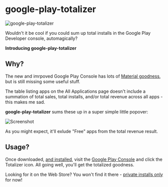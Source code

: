 # google-play-totalizer

![google-play-totalizer](https://raw.githubusercontent.com/mooce/google-play-totalizer/master/doc/promo.jpg)

Wouldn't it be cool if you could sum up total installs in the Google Play Developer console, automagically?

**Introducing google-play-totalizer**

## Why?

The new and imrpoved Google Play Console has lots of [Material goodness](http://www.androidpolice.com/2017/04/19/new-google-play-console-brings-developer-management-material-era/), but is still missing some useful stuff. 

The table listing apps on the All Applications page doesn't include a summation of total sales, total installs, and/or total revenue across all apps - this makes me sad.

**google-play-totalizer** sums these up in a super simple little popover:

![Screenshot](https://raw.githubusercontent.com/mooce/google-play-totalizer/master/doc/screenshot-2.jpg)  

As you might expect, it'll exlude "Free" apps from the total revenue result.

## Usage?

Once downloaded, [and installed](https://support.google.com/chrome/a/answer/2714278?hl=en), visit the [Google Play Console](https://play.google.com/apps/publish/) and click the Totalizer icon. 
All going well, you'll get the totalized goodness.

Looking for it on the Web Store? You won't find it there - [private installs only](https://support.google.com/chrome/a/answer/2714278?hl=en) for now!